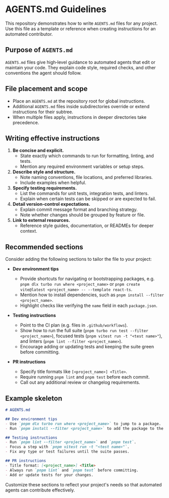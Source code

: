 # AGENTS.md Guidelines

This repository demonstrates how to write `AGENTS.md` files for any project. Use this file as a template or reference when creating instructions for an automated contributor.

## Purpose of `AGENTS.md`

`AGENTS.md` files give high‑level guidance to automated agents that edit or maintain your code. They explain code style, required checks, and other conventions the agent should follow.

## File placement and scope

- Place an `AGENTS.md` at the repository root for global instructions.
- Additional `AGENTS.md` files inside subdirectories override or extend instructions for their subtree.
- When multiple files apply, instructions in deeper directories take precedence.

## Writing effective instructions

1. **Be concise and explicit.**
   - State exactly which commands to run for formatting, linting, and tests.
   - Mention any required environment variables or setup steps.
2. **Describe style and structure.**
   - Note naming conventions, file locations, and preferred libraries.
   - Include examples when helpful.
3. **Specify testing requirements.**
   - List the commands for unit tests, integration tests, and linters.
   - Explain when certain tests can be skipped or are expected to fail.
4. **Detail version‑control expectations.**
   - Explain commit message format and branching strategy.
   - Note whether changes should be grouped by feature or file.
5. **Link to external resources.**
   - Reference style guides, documentation, or READMEs for deeper context.

## Recommended sections

Consider adding the following sections to tailor the file to your project:

- **Dev environment tips**
  - Provide shortcuts for navigating or bootstrapping packages, e.g. `pnpm dlx turbo run where <project_name>` or `pnpm create vite@latest <project_name> -- --template react-ts`.
  - Mention how to install dependencies, such as `pnpm install --filter <project_name>`.
  - Highlight checks like verifying the `name` field in each `package.json`.

- **Testing instructions**
  - Point to the CI plan (e.g. files in `.github/workflows`).
  - Show how to run the full suite (`pnpm turbo run test --filter <project_name>`), focused tests (`pnpm vitest run -t "<test name>"`), and linters (`pnpm lint --filter <project_name>`).
  - Encourage adding or updating tests and keeping the suite green before committing.

- **PR instructions**
  - Specify title formats like `[<project_name>] <Title>`.
  - Require running `pnpm lint` and `pnpm test` before each commit.
  - Call out any additional review or changelog requirements.

## Example skeleton

```md
# AGENTS.md

## Dev environment tips
- Use `pnpm dlx turbo run where <project_name>` to jump to a package.
- Run `pnpm install --filter <project_name>` to add the package to the workspace.

## Testing instructions
- Run `pnpm lint --filter <project_name>` and `pnpm test`.
- Focus a step with `pnpm vitest run -t "<test name>"`.
- Fix any type or test failures until the suite passes.

## PR instructions
- Title format: [<project_name>] <Title>
- Always run `pnpm lint` and `pnpm test` before committing.
- Add or update tests for your changes.
```

Customize these sections to reflect your project's needs so that automated agents can contribute effectively.
